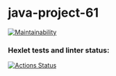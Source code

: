 # java-project-61

[![Maintainability](https://api.codeclimate.com/v1/badges/ca291b4fc4e7afa2dbbd/maintainability)](https://codeclimate.com/github/RitaSp19/java-project-61/maintainability)

### Hexlet tests and linter status:
[![Actions Status](https://github.com/RitaSp19/java-project-61/actions/workflows/hexlet-check.yml/badge.svg)](https://github.com/RitaSp19/java-project-61/actions)
